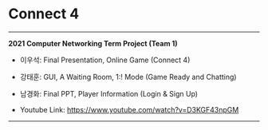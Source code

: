 # Connect 4
---
**2021 Computer Networking Term Project (Team 1)**  
* 이우석: Final Presentation, Online Game (Connect 4)
* 강태훈: GUI, A Waiting Room, 1:! Mode (Game Ready and Chatting)
* 남경화: Final PPT, Player Information (Login & Sign Up)

* Youtube Link: https://www.youtube.com/watch?v=D3KGF43npGM
---
